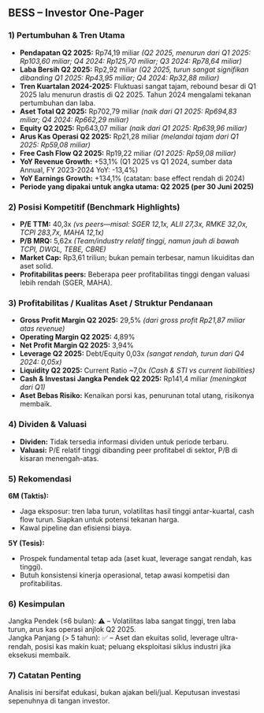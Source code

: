## BESS – Investor One-Pager

### 1) Pertumbuhan & Tren Utama
- **Pendapatan Q2 2025:** Rp74,19 miliar _(Q2 2025, menurun dari Q1 2025: Rp103,60 miliar; Q4 2024: Rp125,70 miliar; Q3 2024: Rp78,64 miliar)_
- **Laba Bersih Q2 2025:** Rp2,92 miliar _(Q2 2025, turun sangat signifikan dibanding Q1 2025: Rp43,95 miliar; Q4 2024: Rp32,88 miliar)_
- **Tren Kuartalan 2024-2025:** Fluktuasi sangat tajam, rebound besar di Q1 2025 lalu menurun drastis di Q2 2025. Tahun 2024 mengalami tekanan pertumbuhan dan laba.
- **Aset Total Q2 2025:** Rp702,79 miliar _(naik dari Q1 2025: Rp694,83 miliar; Q4 2024: Rp662,29 miliar)_
- **Equity Q2 2025:** Rp643,07 miliar _(naik dari Q1 2025: Rp639,96 miliar)_
- **Arus Kas Operasi Q2 2025:** Rp21,28 miliar _(melandai tajam dari Q1 2025: Rp59,08 miliar)_
- **Free Cash Flow Q2 2025:** Rp19,22 miliar _(Q1 2025: Rp59,08 miliar)_
- **YoY Revenue Growth:** +53,1% (Q1 2025 vs Q1 2024, sumber data Annual, FY 2023-2024 YoY: -13,4%)
- **YoY Earnings Growth:** +134,1% (catatan: base effect rendah di 2024)
- **Periode yang dipakai untuk angka utama: Q2 2025 (per 30 Juni 2025)**

### 2) Posisi Kompetitif (Benchmark Highlights)
- **P/E TTM:** 40,3x _(vs peers—misal: SGER 12,1x, ALII 27,3x, RMKE 32,0x, TCPI 283,7x, MAHA 12,1x)_
- **P/B MRQ:** 5,62x _(Team/industry relatif tinggi, namun jauh di bawah TCPI, DWGL, TEBE, CBRE)_
- **Market Cap:** Rp3,61 triliun; bukan pemain terbesar, namun likuiditas dan aset solid.
- **Profitabilitas peers:** Beberapa peer profitabilitas tinggi dengan valuasi lebih rendah (SGER, MAHA).

### 3) Profitabilitas / Kualitas Aset / Struktur Pendanaan
- **Gross Profit Margin Q2 2025:** 29,5% _(dari gross profit Rp21,87 miliar atas revenue)_
- **Operating Margin Q2 2025:** 4,89%
- **Net Profit Margin Q2 2025:** 3,94%
- **Leverage Q2 2025:** Debt/Equity 0,03x _(sangat rendah, turun dari Q4 2024: 0,05x)_
- **Liquidity Q2 2025:** Current Ratio ~7,0x _(Cash & STI vs current liabilities)_
- **Cash & Investasi Jangka Pendek Q2 2025:** Rp141,4 miliar _(meningkat dari Q1)_ 
- **Aset Bebas Risiko:** Kenaikan porsi kas, penurunan total utang, risikonya membaik.

### 4) Dividen & Valuasi
- **Dividen:** Tidak tersedia informasi dividen untuk periode terbaru.
- **Valuasi:** P/E relatif tinggi dibanding peer profitabel di sektor, P/B di kisaran menengah-atas.

### 5) Rekomendasi
**6M (Taktis):**  
- Jaga eksposur: tren laba turun, volatilitas hasil tinggi antar-kuartal, cash flow turun. Siapkan untuk potensi tekanan harga.
- Kawal pipeline dan efisiensi biaya.

**5Y (Tesis):**  
- Prospek fundamental tetap ada (aset kuat, leverage sangat rendah, kas tinggi).
- Butuh konsistensi kinerja operasional, tetap awasi kompetisi dan profitabilitas.

### 6) Kesimpulan
Jangka Pendek (≤6 bulan): ⚠️ – Volatilitas laba sangat tinggi, tren laba turun, arus kas operasi anjlok Q2 2025.  
Jangka Panjang (> 5 tahun): ✅ – Aset dan ekuitas solid, leverage ultra-rendah, posisi kas makin kuat; peluang eksploitasi siklus industri jika eksekusi membaik.

### 7) Catatan Penting
Analisis ini bersifat edukasi, bukan ajakan beli/jual. Keputusan investasi sepenuhnya di tangan investor.